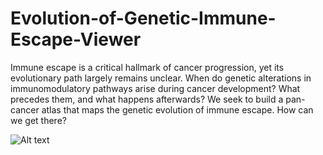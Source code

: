 # Evolution-of-Genetic-Immune-Escape-Viewer
Immune escape is a critical hallmark of cancer progression, yet its evolutionary path largely remains unclear. When do genetic alterations in immunomodulatory pathways arise during cancer development? What precedes them, and what happens afterwards? We seek to build a pan-cancer atlas that maps the genetic evolution of immune escape. How can we get there?

![Alt text](images/my-image.png)
